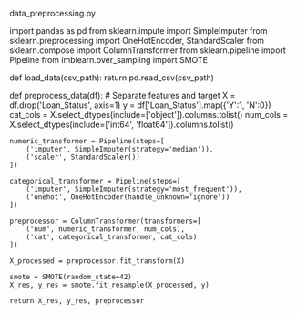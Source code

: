 data_preprocessing.py 

import pandas as pd
from sklearn.impute import SimpleImputer
from sklearn.preprocessing import OneHotEncoder, StandardScaler
from sklearn.compose import ColumnTransformer
from sklearn.pipeline import Pipeline
from imblearn.over_sampling import SMOTE

def load_data(csv_path):
    return pd.read_csv(csv_path)

def preprocess_data(df):
    # Separate features and target
    X = df.drop('Loan_Status', axis=1)
    y = df['Loan_Status'].map({'Y':1, 'N':0})  
    cat_cols = X.select_dtypes(include=['object']).columns.tolist()
    num_cols = X.select_dtypes(include=['int64', 'float64']).columns.tolist()
    
    numeric_transformer = Pipeline(steps=[
        ('imputer', SimpleImputer(strategy='median')),
        ('scaler', StandardScaler())
    ])

    categorical_transformer = Pipeline(steps=[
        ('imputer', SimpleImputer(strategy='most_frequent')),
        ('onehot', OneHotEncoder(handle_unknown='ignore'))
    ])

    preprocessor = ColumnTransformer(transformers=[
        ('num', numeric_transformer, num_cols),
        ('cat', categorical_transformer, cat_cols)
    ])

    X_processed = preprocessor.fit_transform(X)
    
    smote = SMOTE(random_state=42)
    X_res, y_res = smote.fit_resample(X_processed, y)

    return X_res, y_res, preprocessor
